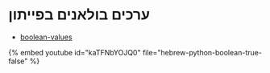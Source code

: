 # ערכים בולאנים בפייתון


* [boolean-values](https://code-maven.com/slides/python-programming/boolean-values)

{% embed youtube id="kaTFNbYOJQ0" file="hebrew-python-boolean-true-false" %}

